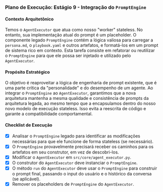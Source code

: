 ### Plano de Execução: Estágio 9 - Integração do `PromptEngine`

#### Contexto Arquitetônico

Temos o `AgentExecutor` que atua como nosso "worker" stateless. No entanto, sua implementação atual do prompt é um placeholder. O componente legado `PromptEngine` contém a lógica valiosa para carregar a `persona.md`, o `playbook.yaml` e outros artefatos, e formatá-los em um prompt de sistema rico em contexto. Esta tarefa consiste em refatorar ou reutilizar o `PromptEngine` para que ele possa ser injetado e utilizado pelo `AgentExecutor`.

#### Propósito Estratégico

O objetivo é reaproveitar a lógica de engenharia de prompt existente, que é uma parte crítica da "personalidade" e do desempenho de um agente. Ao integrar o `PromptEngine` ao `AgentExecutor`, garantimos que a nova arquitetura mantenha a mesma qualidade e consistência de prompts da arquitetura legada, ao mesmo tempo que a encapsulamos dentro do nosso novo modelo de execução stateless. Isso evita a reescrita de código e garante a compatibilidade comportamental.

#### Checklist de Execução

- [x] Analisar o `PromptEngine` legado para identificar as modificações necessárias para que ele funcione de forma stateless (se necessário).
- [x] O `PromptEngine` provavelmente precisará receber os caminhos para os artefatos em seu construtor, em vez de descobri-los.
- [x] Modificar o `AgentExecutor` em `src/core/agent_executor.py`.
- [x] O construtor do `AgentExecutor` deve instanciar o `PromptEngine`.
- [x] O método `run` do `AgentExecutor` deve usar o `PromptEngine` para construir o prompt final, passando o input do usuário e o histórico da conversa (se aplicável).
- [x] Remover os placeholders de `PromptEngine` do `AgentExecutor`.
